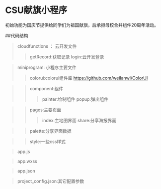 # CSU献旗小程序

初始功能为国庆节提供给同学们为祖国献旗，后承担母校合并组件20周年活动。

##代码结构

>cloudfunctions ：
>云开发文件
>>getRecord:获取记录
>>login:云开发登录

>miniprogram: 
>小程序主要文件
>>colorui:colorui组件库 https://github.com/weilanwl/ColorUI

>>component:组件
>>>painter:绘制组件
>>>popup:弹出组件

>>pages:主要页面
>>>index:主地图界面
>>>share:分享海报界面

>>palette:分享界面数据

>>style:一些css样式

>app.js 

>app.wxss 

>app.json 

>project_config.json:其它配置参数 

